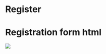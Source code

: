 # Register
<h1>Registration form html</h1>
<img src="https://cdn.discordapp.com/attachments/963899883201388594/1054522235014098954/reg.PNG">
